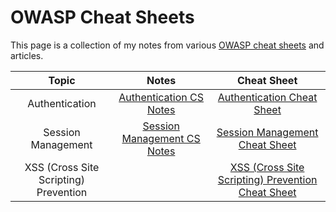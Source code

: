 # OWASP Cheat Sheets

This page is a collection of my notes from various [OWASP cheat sheets](https://www.owasp.org/index.php/OWASP_Cheat_Sheet_Series) and articles.

|Topic|Notes|Cheat Sheet|
|:---:|:---:|:---:|
|Authentication|[Authentication CS Notes](https://github.com/coolinmc6/CS-concepts/blob/master/OWASP/authentication-cs.md)|[Authentication Cheat Sheet](https://www.owasp.org/index.php/Authentication_Cheat_Sheet)|
|Session Management|[Session Management CS Notes](https://github.com/coolinmc6/CS-concepts/blob/master/OWASP/session-management-cs.md)|[Session Management Cheat Sheet](https://www.owasp.org/index.php/Session_Management_Cheat_Sheet)|
|XSS (Cross Site Scripting) Prevention||[XSS (Cross Site Scripting) Prevention Cheat Sheet](https://www.owasp.org/index.php/XSS_(Cross_Site_Scripting)_Prevention_Cheat_Sheet)|



